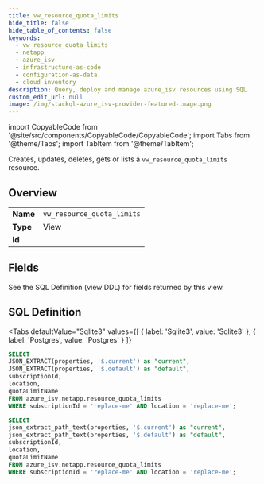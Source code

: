 ```yaml
--- 
title: vw_resource_quota_limits
hide_title: false
hide_table_of_contents: false
keywords:
  - vw_resource_quota_limits
  - netapp
  - azure_isv
  - infrastructure-as-code
  - configuration-as-data
  - cloud inventory
description: Query, deploy and manage azure_isv resources using SQL
custom_edit_url: null
image: /img/stackql-azure_isv-provider-featured-image.png
---
```


import CopyableCode from '@site/src/components/CopyableCode/CopyableCode';
import Tabs from '@theme/Tabs';
import TabItem from '@theme/TabItem';

Creates, updates, deletes, gets or lists a <code>vw_resource_quota_limits</code> resource.

## Overview
<table><tbody>
<tr><td><b>Name</b></td><td><code>vw_resource_quota_limits</code></td></tr>
<tr><td><b>Type</b></td><td>View</td></tr>
<tr><td><b>Id</b></td><td><CopyableCode code="azure_isv.netapp.vw_resource_quota_limits" /></td></tr>
</tbody></table>

## Fields

See the SQL Definition (view DDL) for fields returned by this view.

## SQL Definition

<Tabs
defaultValue="Sqlite3"
values={[
{ label: 'Sqlite3', value: 'Sqlite3' },
{ label: 'Postgres', value: 'Postgres' }
]}
>
<TabItem value="Sqlite3">

```sql
SELECT
JSON_EXTRACT(properties, '$.current') as "current",
JSON_EXTRACT(properties, '$.default') as "default",
subscriptionId,
location,
quotaLimitName
FROM azure_isv.netapp.resource_quota_limits
WHERE subscriptionId = 'replace-me' AND location = 'replace-me';
```

</TabItem>
<TabItem value="Postgres">

```sql
SELECT
json_extract_path_text(properties, '$.current') as "current",
json_extract_path_text(properties, '$.default') as "default",
subscriptionId,
location,
quotaLimitName
FROM azure_isv.netapp.resource_quota_limits
WHERE subscriptionId = 'replace-me' AND location = 'replace-me';
```

</TabItem>
</Tabs>
